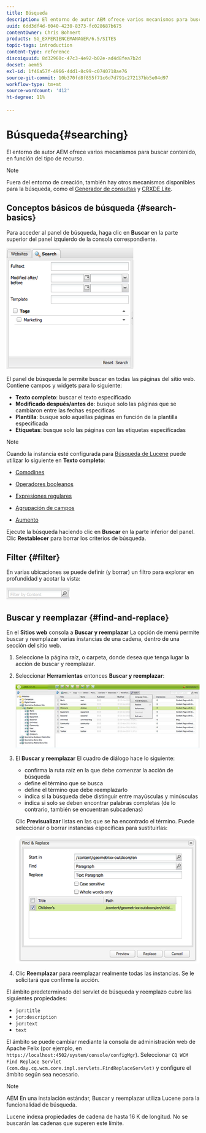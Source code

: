 ```yaml
---
title: Búsqueda
description: El entorno de autor AEM ofrece varios mecanismos para buscar contenido, en función del tipo de recurso.
uuid: 6dd3df4d-6040-4230-8373-fc028687b675
contentOwner: Chris Bohnert
products: SG_EXPERIENCEMANAGER/6.5/SITES
topic-tags: introduction
content-type: reference
discoiquuid: 8d32960c-47c3-4e92-b02e-ad4d8fea7b2d
docset: aem65
exl-id: 1f46a57f-4966-4dd1-8c99-c0740718ae76
source-git-commit: 10b370fd8f855f71c6d7d791c272137bb5e04d97
workflow-type: tm+mt
source-wordcount: '412'
ht-degree: 11%

---
```


# Búsqueda{#searching}

El entorno de autor AEM ofrece varios mecanismos para buscar contenido, en función del tipo de recurso.

>[!NOTE]
>
>Fuera del entorno de creación, también hay otros mecanismos disponibles para la búsqueda, como el [Generador de consultas](/help/sites-developing/querybuilder-api.md) y [CRXDE Lite](/help/sites-developing/developing-with-crxde-lite.md).

## Conceptos básicos de búsqueda {#search-basics}

Para acceder al panel de búsqueda, haga clic en **Buscar** en la parte superior del panel izquierdo de la consola correspondiente.

![chlimage_1-101](assets/chlimage_1-101.png)

El panel de búsqueda le permite buscar en todas las páginas del sitio web. Contiene campos y widgets para lo siguiente:

* **Texto completo**: buscar el texto especificado
* **Modificado después/antes de**: busque solo las páginas que se cambiaron entre las fechas específicas
* **Plantilla**: busque solo aquellas páginas en función de la plantilla especificada
* **Etiquetas**: busque solo las páginas con las etiquetas especificadas

>[!NOTE]
>
>Cuando la instancia esté configurada para [Búsqueda de Lucene](/help/sites-deploying/queries-and-indexing.md) puede utilizar lo siguiente en **Texto completo**:
>
>* [Comodines](https://lucene.apache.org/core/5_3_1/queryparser/org/apache/lucene/queryparser/classic/package-summary.html#Wildcard_Searches)
>* [Operadores booleanos](https://lucene.apache.org/core/5_3_1/queryparser/org/apache/lucene/queryparser/classic/package-summary.html#Boolean_operators)
>
>* [Expresiones regulares](https://lucene.apache.org/core/5_3_1/queryparser/org/apache/lucene/queryparser/classic/package-summary.html#Regexp_Searches)
>* [Agrupación de campos](https://lucene.apache.org/core/5_3_1/queryparser/org/apache/lucene/queryparser/classic/package-summary.html#Field_Grouping)
>* [Aumento](https://lucene.apache.org/core/5_3_1/queryparser/org/apache/lucene/queryparser/classic/package-summary.html#Boosting_a_Term)
>

Ejecute la búsqueda haciendo clic en **Buscar** en la parte inferior del panel. Clic **Restablecer** para borrar los criterios de búsqueda.

## Filter {#filter}

En varias ubicaciones se puede definir (y borrar) un filtro para explorar en profundidad y acotar la vista:

![chlimage_1-102](assets/chlimage_1-102.png)

## Buscar y reemplazar {#find-and-replace}

En el **Sitios web** consola a **Buscar y reemplazar** La opción de menú permite buscar y reemplazar varias instancias de una cadena, dentro de una sección del sitio web.

1. Seleccione la página raíz, o carpeta, donde desea que tenga lugar la acción de buscar y reemplazar.
1. Seleccionar **Herramientas** entonces **Buscar y reemplazar**:

   ![screen_shot_2012-02-15at120346pm](assets/screen_shot_2012-02-15at120346pm.png)

1. El **Buscar y reemplazar** El cuadro de diálogo hace lo siguiente:

   * confirma la ruta raíz en la que debe comenzar la acción de búsqueda
   * define el término que se busca
   * define el término que debe reemplazarlo
   * indica si la búsqueda debe distinguir entre mayúsculas y minúsculas
   * indica si solo se deben encontrar palabras completas (de lo contrario, también se encuentran subcadenas)

   Clic **Previsualizar** listas en las que se ha encontrado el término. Puede seleccionar o borrar instancias específicas para sustituirlas:

   ![screen_shot_2012-02-15at120719pm](assets/screen_shot_2012-02-15at120719pm.png)

1. Clic **Reemplazar** para reemplazar realmente todas las instancias. Se le solicitará que confirme la acción.

El ámbito predeterminado del servlet de búsqueda y reemplazo cubre las siguientes propiedades:

* `jcr:title`
* `jcr:description`
* `jcr:text`
* `text`

El ámbito se puede cambiar mediante la consola de administración web de Apache Felix (por ejemplo, en `https://localhost:4502/system/console/configMgr`). Seleccionar `CQ WCM Find Replace Servlet (com.day.cq.wcm.core.impl.servlets.FindReplaceServlet)` y configure el ámbito según sea necesario.

>[!NOTE]
>
>AEM En una instalación estándar, Buscar y reemplazar utiliza Lucene para la funcionalidad de búsqueda.
>
>Lucene indexa propiedades de cadena de hasta 16 K de longitud. No se buscarán las cadenas que superen este límite.
